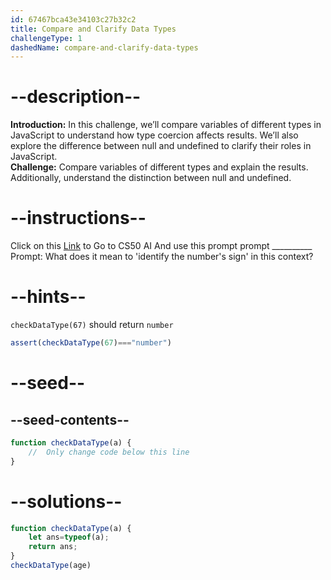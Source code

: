 ```yaml
---
id: 67467bca43e34103c27b32c2
title: Compare and Clarify Data Types
challengeType: 1
dashedName: compare-and-clarify-data-types
---
```


# --description--

**Introduction:**
In this challenge, we’ll compare variables of different types in JavaScript to understand how type coercion affects results. We’ll also explore the difference between null and undefined to clarify their roles in JavaScript.
<br>
**Challenge:**
Compare variables of different types and explain the results. Additionally, understand the distinction between null and undefined.

# --instructions--

Click on this <a href = "https://cs50.ai/chat">Link</a>  to Go to CS50 AI 
And use this prompt prompt __________
Prompt: What does it mean to 'identify the number's sign' in this context?

# --hints--

`checkDataType(67)` should return `number`

```js
assert(checkDataType(67)==="number")

```

# --seed--
## --seed-contents--

```js
function checkDataType(a) {
    //  Only change code below this line
}

```

# --solutions--

```js
function checkDataType(a) {
    let ans=typeof(a);
    return ans;
}
checkDataType(age)
```
